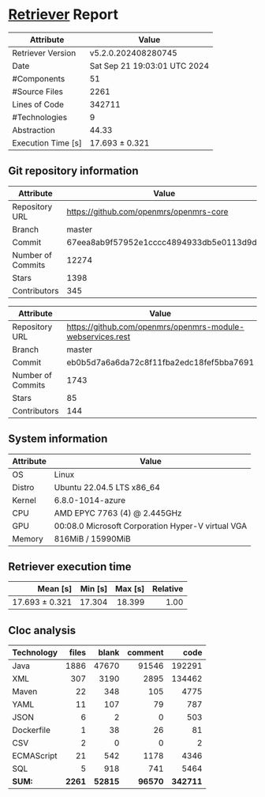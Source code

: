 # [Retriever](https://github.com/PalladioSimulator/Palladio-ReverseEngineering-Retriever) Report
| Attribute          | Value |
| ------------------ | ----- |
| Retriever Version  | v5.2.0.202408280745 |
| Date               | Sat Sep 21 19:03:01 UTC 2024 |
| #Components        | 51 |
| #Source Files      | 2261 |
| Lines of Code      | 342711 |
| #Technologies      | 9 |
| Abstraction        | 44.33 |
| Execution Time [s] | 17.693 ± 0.321  |

## Git repository information
|      Attribute    | Value |
| ----------------- | ----- |
| Repository URL    | https://github.com/openmrs/openmrs-core |
| Branch            | master |
| Commit            | 67eea8ab9f57952e1cccc4894933db5e0113d9d1 |
| Number of Commits | 12274 |
| Stars             | 1398 |
| Contributors      | 345 |

|      Attribute    | Value |
| ----------------- | ----- |
| Repository URL    | https://github.com/openmrs/openmrs-module-webservices.rest |
| Branch            | master |
| Commit            | eb0b5d7a6a6da72c8f11fba2edc18fef5bba7691 |
| Number of Commits | 1743 |
| Stars             | 85 |
| Contributors      | 144 |


## System information
| Attribute | Value |
| --------- | ----- |
| OS | Linux  |
| Distro | Ubuntu 22.04.5 LTS x86_64  |
| Kernel | 6.8.0-1014-azure  |
| CPU | AMD EPYC 7763 (4) @ 2.445GHz  |
| GPU | 00:08.0 Microsoft Corporation Hyper-V virtual VGA  |
| Memory | 816MiB / 15990MiB  |

## Retriever execution time
| Mean [s] | Min [s] | Max [s] | Relative |
|---:|---:|---:|---:|
| 17.693 ± 0.321 | 17.304 | 18.399 | 1.00 |

## Cloc analysis

<!-- github.com/AlDanial/cloc v 1.90  T=9.62 s (243.9 files/s, 52149.0 lines/s) -->

|Technology|files|blank|comment|code|
|:-------|-------:|-------:|-------:|-------:|
|Java|1886|47670|91546|192291|
|XML|307|3190|2895|134462|
|Maven|22|348|105|4775|
|YAML|11|107|79|787|
|JSON|6|2|0|503|
|Dockerfile|1|38|26|81|
|CSV|2|0|0|2|
|ECMAScript|21|542|1178|4346|
|SQL|5|918|741|5464|
|**SUM:**|**2261**|**52815**|**96570**|**342711**|
